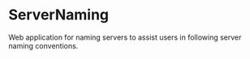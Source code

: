 # ServerNaming

Web application for naming servers to assist users in following server naming conventions.
